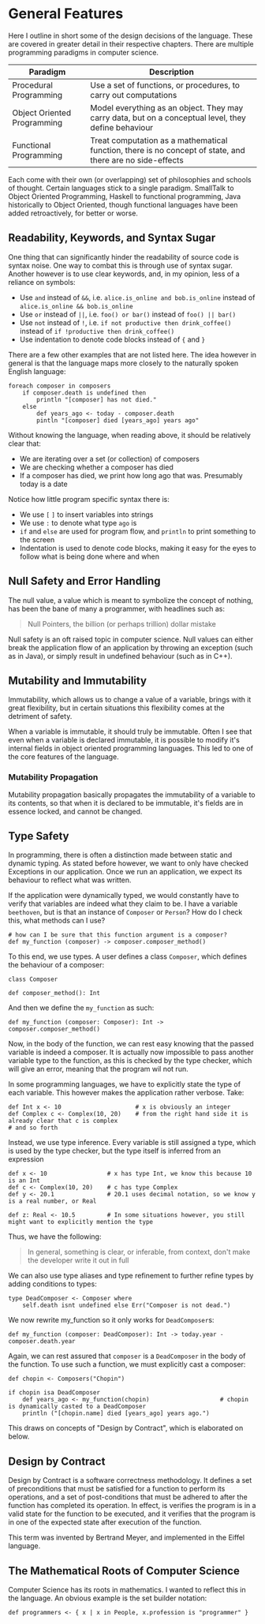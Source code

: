 # General Features

Here I outline in short some of the design decisions of the language. These are covered in greater detail in their
respective chapters. There are multiple programming paradigms in computer science.

Paradigm                     | Description
-----------------------------|-------------
Procedural Programming       | Use a set of functions, or procedures, to carry out computations
Object Oriented Programming  | Model everything as an object. They may carry data, but on a conceptual level, they define behaviour
Functional Programming       | Treat computation as a mathematical function, there is no concept of state, and there are no side-effects

Each come with their own (or overlapping) set of philosophies and schools of thought. Certain languages stick to a
single paradigm. SmallTalk to Object Oriented Programming, Haskell to functional programming, Java historically to 
Object Oriented, though functional languages have been added retroactively, for better or worse.

## Readability, Keywords, and Syntax Sugar

One thing that can significantly hinder the readability of source code is syntax noise. One way to combat this is
through use of syntax sugar. Another however is to use clear keywords, and, in my opinion, less of a reliance on
symbols:

* Use `and` instead of `&&`, i.e. `alice.is_online and bob.is_online` instead of `alice.is_online && bob.is_online`
* Use `or` instead of `||`, i.e.  `foo() or bar()` instead of `foo() || bar()`
* Use `not` instead of `!`, i.e. `if not productive then drink_coffee()` instead of `if !productive then drink_coffee()`
* Use indentation to denote code blocks instead of `{` and `}`

There are a few other examples that are not listed here. The idea however in general is that the language maps more 
closely to the naturally spoken English language:

    foreach composer in composers
        if composer.death is undefined then
            println "[composer] has not died."
        else 
            def years_ago <- today - composer.death
            pintln "[composer] died [years_ago] years ago"
            
Without knowing the language, when reading above, it should be relatively clear that:

* We are iterating over a set (or collection) of composers
* We are checking whether a composer has died
* If a composer has died, we print how long ago that was. Presumably today is a date

Notice how little program specific syntax there is:
 
* We use `[` `]` to insert variables into strings
* We use `:` to denote what type `ago` is
* `if` and `else` are used for program flow, and `println` to print something to the screen
* Indentation is used to denote code blocks, making it easy for the eyes to follow what is being done where and when

## Null Safety and Error Handling

The null value, a value which is meant to symbolize the concept of nothing, has been the bane of many a programmer, with
headlines such as:

> Null Pointers, the billion (or perhaps trillion) dollar mistake

Null safety is an oft raised topic in computer science. Null values can either break the application flow of an 
application by throwing an exception (such as in Java), or simply result in undefined behaviour (such as in C++).

## Mutability and Immutability

Immutability, which allows us to change a value of a variable, brings with it great flexibility, but in certain
situations this flexibility comes at the detriment of safety.

When a variable is immutable, it should truly be immutable. Often I see that even when a variable is declared immutable,
it is possible to modify it's internal fields in object oriented programming languages. This led to one of the core
features of the language.

### Mutability Propagation

Mutability propagation basically propagates the immutability of a variable to its contents, so that when it is declared
to be immutable, it's fields are in essence locked, and cannot be changed.

## Type Safety

In programming, there is often a distinction made between static and dynamic typing. As stated before however, we want
to only have checked Exceptions in our application. Once we run an application, we expect its behaviour to reflect what
was written.

If the application were dynamically typed, we would constantly have to verify that variables are indeed what they claim
to be. I have a variable `beethoven`, but is that an instance of `Composer` or `Person`? How do I check this, what
methods can I use?
   
    # how can I be sure that this function argument is a composer?
    def my_function (composer) -> composer.composer_method()
    
To this end, we use types. A user defines a class `Composer`, which defines the behaviour of a composer:

    class Composer
    
    def composer_method(): Int
    
And then we define the `my_function` as such:

    def my_function (composer: Composer): Int -> composer.composer_method()
    
Now, in the body of the function, we can rest easy knowing that the passed variable is indeed a composer. It is actually
now impossible to pass another variable type to the function, as this is checked by the type checker, which will give an
error, meaning that the program wil not run.

In some programming languages, we have to explicitly state the type of each variable. This however makes the application
rather verbose. Take:

    def Int x <- 10                     # x is obviously an integer
    def Complex c <- Complex(10, 20)    # from the right hand side it is already clear that c is complex
    # and so forth    

Instead, we use type inference. Every variable is still assigned a type, which is used by the type checker, but the type
itself is inferred from an expression

    def x <- 10                 # x has type Int, we know this because 10 is an Int
    def c <- Complex(10, 20)    # c has type Complex
    def y <- 20.1               # 20.1 uses decimal notation, so we know y is a real number, or Real
    
    def z: Real <- 10.5         # In some situations however, you still might want to explicitly mention the type

Thus, we have the following:

> In general, something is clear, or inferable, from context, don't make the developer write it out in full

We can also use type aliases and type refinement to further refine types by adding conditions to types:

    type DeadComposer <- Composer where
        self.death isnt undefined else Err("Composer is not dead.")

We now rewrite my_function so it only works for `DeadComposer`s:

    def my_function (composer: DeadComposer): Int -> today.year - composer.death.year
    
Again, we can rest assured that `composer` is a `DeadComposer` in the body of the function. To use such a function, we 
must explicitly cast a composer:

    def chopin <- Composers("Chopin")
    
    if chopin isa DeadComposer
        def years_ago <- my_function(chopin)                    # chopin is dynamically casted to a DeadComposer
        println ("[chopin.name] died [years_ago] years ago.")

This draws on concepts of "Design by Contract", which is elaborated on below.

## Design by Contract

Design by Contract is a software correctness methodology. It defines a set of preconditions that must be satisfied for a
function to perform its operations, and a set of post-conditions that must be adhered to after the function has
completed its operation. In effect, is verifies the program is in a valid state for the function to be executed, and it
verifies that the program is in one of the expected state after execution of the function.

This term was invented by Bertrand Meyer, and implemented in the Eiffel language. 

## The Mathematical Roots of Computer Science

Computer Science has its roots in mathematics. I wanted to reflect this in the language. An obvious example is the
set builder notation:

    def programmers <- { x | x in People, x.profession is "programmer" }

